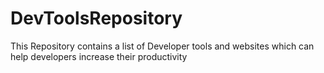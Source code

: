 # DevToolsRepository
This Repository contains a list of Developer tools and websites which can help developers increase their productivity
